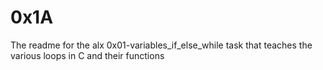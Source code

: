 # 0x1A
The readme for the alx 0x01-variables_if_else_while task that teaches the various loops in C and their functions
